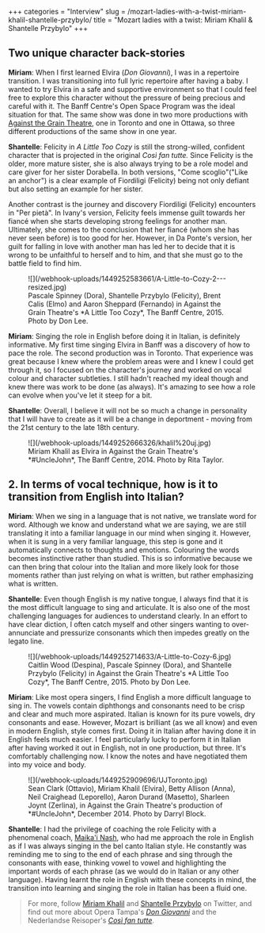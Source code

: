 +++
categories = "Interview"
slug = /mozart-ladies-with-a-twist-miriam-khalil-shantelle-przybylo/
title = "Mozart ladies with a twist: Miriam Khalil &amp; Shantelle Przybylo"
+++

## Two unique character back-stories

**Miriam**: When I first learned Elvira (*Don Giovanni*), I was in a repertoire transition. I was transitioning into full lyric repertoire after having a baby. I wanted to try Elvira in a safe and supportive environment so that I could feel free to explore this character without the pressure of being precious and careful with it. The Banff Centre's Open Space Program was the ideal situation for that. The same show was done in two more productions with [Against the Grain Theatre](/scene/companies/against-the-grain-theatre/), one in Toronto and one in Ottawa, so three different productions of the same show in one year.

**Shantelle**: Felicity in *A Little Too Cozy* is still the strong-willed, confident character that is projected in the original *Così fan tutte.* Since Felicity is the older, more mature sister, she is also always trying to be a role model and care giver for her sister Dorabella. In both versions, "Come scoglio"("Like an anchor") is a clear example of Fiordiligi (Felicity) being not only defiant but also setting an example for her sister. 

Another contrast is the journey and discovery Fiordiligi (Felicity) encounters in "Per pietà". In Ivany's version, Felicity feels immense guilt towards her fiancé when she starts developing strong feelings for another man. Ultimately, she comes to the conclusion that her fiancé (whom she has never seen before) is too good for her. However, in Da Ponte's version, her guilt for falling in love with another man has led her to decide that it is wrong to be unfaithful to herself and to him, and that she must go to the battle field to find him. 

<figure data-type="image">
![](/webhook-uploads/1449252583661/A-Little-to-Cozy-2---resized.jpg)<figcaption> Pascale Spinney (Dora), Shantelle Przybylo (Felicity), Brent Calis (Elmo) and Aaron Sheppard (Fernando) in Against the Grain Theatre's *A Little Too Cozy*, The Banff Centre, 2015. Photo by Don Lee.</figcaption>
</figure>

**Miriam**: Singing the role in English before doing it in Italian, is definitely informative. My first time singing Elvira in Banff was a discovery of how to pace the role. The second production was in Toronto. That experience was great because I knew where the problem areas were and I knew I could get through it, so I focused on the character's journey and worked on vocal colour and character subtleties. I still hadn't reached my ideal though and knew there was work to be done (as always). It's amazing to see how a role can evolve when you've let it steep for a bit.

**Shantelle**: Overall, I believe it will not be so much a change in personality that I will have to create as it will be a change in deportment - moving from the 21st century to the late 18th century.

<figure data-type="image">
![](/webhook-uploads/1449252666326/khalil%20uj.jpg)<figcaption>Miriam Khalil as Elvira in Against the Grain Theatre's *#UncleJohn*, The Banff Centre, 2014. Photo by Rita Taylor.</figcaption>
</figure>

## 2. In terms of vocal technique, how is it to transition from English into Italian?

**Miriam**: When we sing in a language that is not native, we translate word for word. Although we know and understand what we are saying, we are still translating it into a familiar language in our mind when singing it. However, when it is sung in a very familiar language, this step is gone and it automatically connects to thoughts and emotions. Colouring the words becomes instinctive rather than studied. This is so informative because we can then bring that colour into the Italian and more likely look for those moments rather than just relying on what is written, but rather emphasizing what is written.

**Shantelle**: Even though English is my native tongue, I always find that it is the most difficult language to sing and articulate. It is also one of the most challenging languages for audiences to understand clearly. In an effort to have clear diction, I often catch myself and other singers wanting to over-annunciate and pressurize consonants which then impedes greatly on the legato line.

<figure data-type="image">
![](/webhook-uploads/1449252714633/A-Little-to-Cozy-6.jpg)<figcaption> Caitlin Wood (Despina), Pascale Spinney (Dora), and Shantelle Przybylo (Felicity) in Against the Grain Theatre's *A Little Too Cozy*, The Banff Centre, 2015. Photo by Don Lee.
</figure>

**Miriam**: Like most opera singers, I find English a more difficult language to sing in. The vowels contain diphthongs and consonants need to be crisp and clear and much more aspirated. Italian is known for its pure vowels, dry consonants and ease. However, Mozart is brilliant (as we all know) and even in modern English, style comes first. Doing it in Italian after having done it in English feels much easier. I feel particularly lucky to perform it in Italian after having worked it out in English, not in one production, but three. It's comfortably challenging now. I know the notes and have negotiated them into my voice and body. 

<figure data-type="image">
![](/webhook-uploads/1449252909696/UJToronto.jpg)
<figcaption>Sean Clark (Ottavio), Miriam Khalil (Elvira), Betty Allison (Anna), Neil Craighead (Leporello), Aaron Durand (Masetto), Sharleen Joynt (Zerlina), in Against the Grain Theatre's production of *#UncleJohn*, December 2014. Photo by Darryl Block.</figcaption>
</figure>

**Shantelle**: I had the privilege of coaching the role Felicity with a phenomenal coach, [Maika'i Nash](/scene/people/maikai-nash/), who had me approach the role in English as if I was always singing in the bel canto Italian style. He constantly was reminding me to sing to the end of each phrase and sing through the consonants with ease, thinking vowel to vowel and highlighting the important words of each phrase (as we would do in Italian or any other language). Having learnt the role in English with these concepts in mind, the transition into learning and singing the role in Italian has been a fluid one.

>For more, follow [Miriam Khalil](https://twitter.com/SongbirdKhalil) and [Shantelle Przybylo](https://twitter.com/przybylo) on Twitter, and find out more about Opera Tampa's [*Don Giovanni*](http://www.strazcenter.org/Events/Opera/Shows/1516_Opera/Don-Giovanni) and the Nederlandse Reisoper's [*Così fan tutte*](http://www.reisopera.nl/programma/cosi-fan-tutte/).
